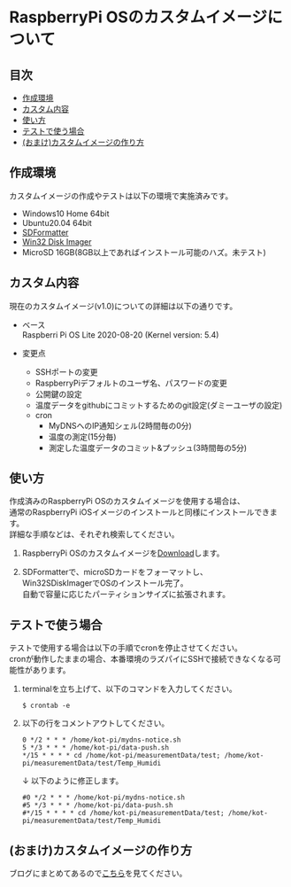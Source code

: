 # RaspberryPi OSのカスタムイメージについて

## 目次

- [作成環境](#作成環境)
- [カスタム内容](#カスタム内容)
- [使い方](#使い方)
- [テストで使う場合](#テストで使う場合)
- [(おまけ)カスタムイメージの作り方](#おまけカスタムイメージの作り方)

## 作成環境

カスタムイメージの作成やテストは以下の環境で実施済みです。

- Windows10 Home 64bit
- Ubuntu20.04 64bit
- [SDFormatter](https://www.sdcard.org/jp/downloads/formatter_4/)
- [Win32 Disk Imager](https://sourceforge.net/projects/win32diskimager/)
- MicroSD 16GB(8GB以上であればインストール可能のハズ。未テスト)  

## カスタム内容

現在のカスタムイメージ(v1.0)についての詳細は以下の通りです。

- ベース  
	Raspberri Pi OS Lite 2020-08-20 (Kernel version: 5.4)  

- 変更点  
  - SSHポートの変更  
  - RaspberryPiデフォルトのユーザ名、パスワードの変更  
  - 公開鍵の設定
  - 温度データをgithubにコミットするためのgit設定(ダミーユーザの設定)  
  - cron  
    - MyDNSへのIP通知シェル(2時間毎の0分)
    - 温度の測定(15分毎)
    - 測定した温度データのコミット&プッシュ(3時間毎の5分)

## 使い方

作成済みのRaspberryPi OSのカスタムイメージを使用する場合は、  
通常のRaspberryPi iOSイメージのインストールと同様にインストールできます。  
詳細な手順などは、それぞれ検索してください。  

1. RaspberryPi OSのカスタムイメージを[Download](https://drive.google.com/file/d/1axgIbWABdEwuXMoO-NZU4pfbGTPdrRoA/view?usp=sharing)します。

2. SDFormatterで、microSDカードをフォーマットし、  
   Win32SDiskImagerでOSのインストール完了。  
   自動で容量に応じたパーティションサイズに拡張されます。  

## テストで使う場合

テストで使用する場合は以下の手順でcronを停止させてください。  
cronが動作したままの場合、本番環境のラズパイにSSHで接続できなくなる可能性があります。  

1. terminalを立ち上げて、以下のコマンドを入力してください。
   ```
   $ crontab -e  
   ```
2. 以下の行をコメントアウトしてください。
   ```
   0 */2 * * * /home/kot-pi/mydns-notice.sh
   5 */3 * * * /home/kot-pi/data-push.sh
   */15 * * * * cd /home/kot-pi/measurementData/test; /home/kot-pi/measurementData/test/Temp_Humidi
   ```
   ↓
   以下のように修正します。
   ```
   #0 */2 * * * /home/kot-pi/mydns-notice.sh
   #5 */3 * * * /home/kot-pi/data-push.sh
   #*/15 * * * * cd /home/kot-pi/measurementData/test; /home/kot-pi/measurementData/test/Temp_Humidi
   ```

## (おまけ)カスタムイメージの作り方

ブログにまとめてあるので[こちら](https://gari30.hatenablog.com/entry/2020/09/26/055225)を見てください。
